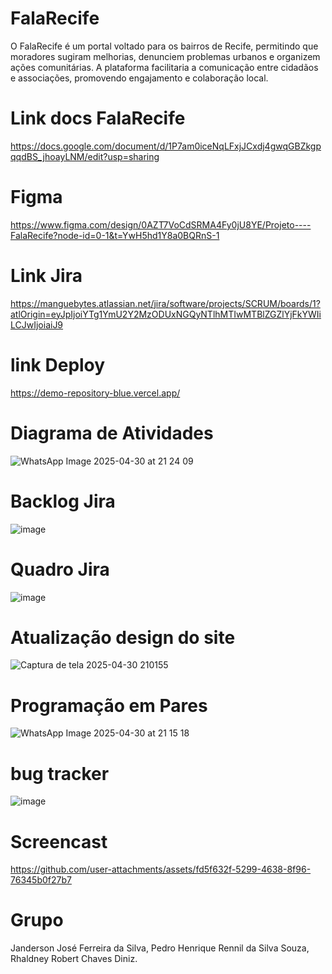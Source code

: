 # FalaRecife
O FalaRecife é um portal voltado para os bairros de Recife, permitindo que moradores sugiram melhorias, denunciem problemas urbanos e organizem ações comunitárias. A plataforma facilitaria a comunicação entre cidadãos e associações, promovendo engajamento e colaboração local.

# Link docs FalaRecife
https://docs.google.com/document/d/1P7am0iceNqLFxjJCxdj4gwqGBZkgpqqdBS_jhoayLNM/edit?usp=sharing

# Figma
https://www.figma.com/design/0AZT7VoCdSRMA4Fy0jU8YE/Projeto----FalaRecife?node-id=0-1&t=YwH5hd1Y8a0BQRnS-1

# Link Jira
https://manguebytes.atlassian.net/jira/software/projects/SCRUM/boards/1?atlOrigin=eyJpIjoiYTg1YmU2Y2MzODUxNGQyNTlhMTIwMTBlZGZlYjFkYWIiLCJwIjoiaiJ9

# link Deploy
https://demo-repository-blue.vercel.app/

# Diagrama de Atividades
![WhatsApp Image 2025-04-30 at 21 24 09](https://github.com/user-attachments/assets/43b2a137-8d9b-4bf6-b64e-65bda320fbac)


# Backlog Jira
![image](https://github.com/user-attachments/assets/365a52bb-863f-4d7d-8502-1cc532d207cb)

# Quadro Jira
![image](https://github.com/user-attachments/assets/2df65299-9bdb-4044-ab8a-f5bc57a9bb93)

# Atualização design do site
![Captura de tela 2025-04-30 210155](https://github.com/user-attachments/assets/b43e409c-4e70-4c11-a7b1-3c32d4775e7c)

# Programação em Pares
![WhatsApp Image 2025-04-30 at 21 15 18](https://github.com/user-attachments/assets/92a17f05-9cce-4c7d-a934-6ae53b918b2b)


# bug tracker
![image](https://github.com/user-attachments/assets/56563c02-592e-476c-b1e6-2d12c7ff49f1)

# Screencast 


https://github.com/user-attachments/assets/fd5f632f-5299-4638-8f96-76345b0f27b7







# Grupo
Janderson José Ferreira da Silva,
Pedro Henrique Rennil da Silva Souza,
Rhaldney Robert Chaves Diniz.

